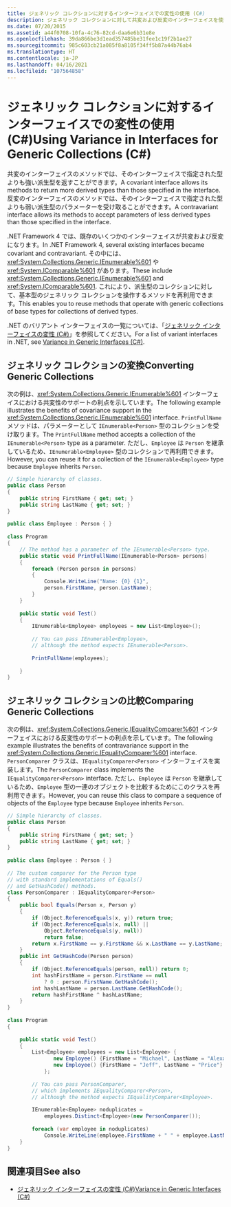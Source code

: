 ```yaml
---
title: ジェネリック コレクションに対するインターフェイスでの変性の使用 (C#)
description: ジェネリック コレクションに対して共変および反変のインターフェイスを使用する方法について説明します。 ジェネリック コレクションの変換と比較の例について確認します。
ms.date: 07/20/2015
ms.assetid: a44f0708-10fa-4c76-82cd-daa6e6b31e8e
ms.openlocfilehash: 39da866be3d1ead357485be31fee1c19f2b1ae27
ms.sourcegitcommit: 985c603cb21a085f8a8105f34ff5b87a44b76ab4
ms.translationtype: HT
ms.contentlocale: ja-JP
ms.lasthandoff: 04/16/2021
ms.locfileid: "107564858"
---
```

# <a name="using-variance-in-interfaces-for-generic-collections-c"></a><span data-ttu-id="27837-104">ジェネリック コレクションに対するインターフェイスでの変性の使用 (C#)</span><span class="sxs-lookup"><span data-stu-id="27837-104">Using Variance in Interfaces for Generic Collections (C#)</span></span>

<span data-ttu-id="27837-105">共変のインターフェイスのメソッドでは、そのインターフェイスで指定された型よりも強い派生型を返すことができます。</span><span class="sxs-lookup"><span data-stu-id="27837-105">A covariant interface allows its methods to return more derived types than those specified in the interface.</span></span> <span data-ttu-id="27837-106">反変のインターフェイスのメソッドでは、そのインターフェイスで指定された型よりも弱い派生型のパラメーターを受け取ることができます。</span><span class="sxs-lookup"><span data-stu-id="27837-106">A contravariant interface allows its methods to accept parameters of less derived types than those specified in the interface.</span></span>  
  
 <span data-ttu-id="27837-107">.NET Framework 4 では、既存のいくつかのインターフェイスが共変および反変になります。</span><span class="sxs-lookup"><span data-stu-id="27837-107">In .NET Framework 4, several existing interfaces became covariant and contravariant.</span></span> <span data-ttu-id="27837-108">その中には、<xref:System.Collections.Generic.IEnumerable%601> や <xref:System.IComparable%601> があります。</span><span class="sxs-lookup"><span data-stu-id="27837-108">These include <xref:System.Collections.Generic.IEnumerable%601> and <xref:System.IComparable%601>.</span></span> <span data-ttu-id="27837-109">これにより、派生型のコレクションに対して、基本型のジェネリック コレクションを操作するメソッドを再利用できます。</span><span class="sxs-lookup"><span data-stu-id="27837-109">This enables you to reuse methods that operate with generic collections of base types for collections of derived types.</span></span>  
  
 <span data-ttu-id="27837-110">.NET のバリアント インターフェイスの一覧については、「[ジェネリック インターフェイスの変性 (C#)](./variance-in-generic-interfaces.md)」を参照してください。</span><span class="sxs-lookup"><span data-stu-id="27837-110">For a list of variant interfaces in .NET, see [Variance in Generic Interfaces (C#)](./variance-in-generic-interfaces.md).</span></span>  
  
## <a name="converting-generic-collections"></a><span data-ttu-id="27837-111">ジェネリック コレクションの変換</span><span class="sxs-lookup"><span data-stu-id="27837-111">Converting Generic Collections</span></span>  

 <span data-ttu-id="27837-112">次の例は、<xref:System.Collections.Generic.IEnumerable%601> インターフェイスにおける共変性のサポートの利点を示しています。</span><span class="sxs-lookup"><span data-stu-id="27837-112">The following example illustrates the benefits of covariance support in the <xref:System.Collections.Generic.IEnumerable%601> interface.</span></span> <span data-ttu-id="27837-113">`PrintFullName` メソッドは、パラメーターとして `IEnumerable<Person>` 型のコレクションを受け取ります。</span><span class="sxs-lookup"><span data-stu-id="27837-113">The `PrintFullName` method accepts a collection of the `IEnumerable<Person>` type as a parameter.</span></span> <span data-ttu-id="27837-114">ただし、`Employee` は `Person` を継承しているため、`IEnumerable<Employee>` 型のコレクションで再利用できます。</span><span class="sxs-lookup"><span data-stu-id="27837-114">However, you can reuse it for a collection of the `IEnumerable<Employee>` type because `Employee` inherits `Person`.</span></span>  
  
```csharp  
// Simple hierarchy of classes.  
public class Person  
{  
    public string FirstName { get; set; }  
    public string LastName { get; set; }  
}  
  
public class Employee : Person { }  
  
class Program  
{  
    // The method has a parameter of the IEnumerable<Person> type.  
    public static void PrintFullName(IEnumerable<Person> persons)  
    {  
        foreach (Person person in persons)  
        {  
            Console.WriteLine("Name: {0} {1}",  
            person.FirstName, person.LastName);  
        }  
    }  
  
    public static void Test()  
    {  
        IEnumerable<Employee> employees = new List<Employee>();  
  
        // You can pass IEnumerable<Employee>,
        // although the method expects IEnumerable<Person>.  
  
        PrintFullName(employees);  
  
    }  
}  
```  
  
## <a name="comparing-generic-collections"></a><span data-ttu-id="27837-115">ジェネリック コレクションの比較</span><span class="sxs-lookup"><span data-stu-id="27837-115">Comparing Generic Collections</span></span>  

 <span data-ttu-id="27837-116">次の例は、<xref:System.Collections.Generic.IEqualityComparer%601> インターフェイスにおける反変性のサポートの利点を示しています。</span><span class="sxs-lookup"><span data-stu-id="27837-116">The following example illustrates the benefits of contravariance support in the <xref:System.Collections.Generic.IEqualityComparer%601> interface.</span></span> <span data-ttu-id="27837-117">`PersonComparer` クラスは、`IEqualityComparer<Person>` インターフェイスを実装します。</span><span class="sxs-lookup"><span data-stu-id="27837-117">The `PersonComparer` class implements the `IEqualityComparer<Person>` interface.</span></span> <span data-ttu-id="27837-118">ただし、`Employee` は `Person` を継承しているため、`Employee` 型の一連のオブジェクトを比較するためにこのクラスを再利用できます。</span><span class="sxs-lookup"><span data-stu-id="27837-118">However, you can reuse this class to compare a sequence of objects of the `Employee` type because `Employee` inherits `Person`.</span></span>  
  
```csharp  
// Simple hierarchy of classes.  
public class Person  
{  
    public string FirstName { get; set; }  
    public string LastName { get; set; }  
}  
  
public class Employee : Person { }  
  
// The custom comparer for the Person type  
// with standard implementations of Equals()  
// and GetHashCode() methods.  
class PersonComparer : IEqualityComparer<Person>  
{  
    public bool Equals(Person x, Person y)  
    {
        if (Object.ReferenceEquals(x, y)) return true;  
        if (Object.ReferenceEquals(x, null) ||  
            Object.ReferenceEquals(y, null))  
            return false;
        return x.FirstName == y.FirstName && x.LastName == y.LastName;  
    }  
    public int GetHashCode(Person person)  
    {  
        if (Object.ReferenceEquals(person, null)) return 0;  
        int hashFirstName = person.FirstName == null  
            ? 0 : person.FirstName.GetHashCode();  
        int hashLastName = person.LastName.GetHashCode();  
        return hashFirstName ^ hashLastName;  
    }  
}  
  
class Program  
{  
  
    public static void Test()  
    {  
        List<Employee> employees = new List<Employee> {  
               new Employee() {FirstName = "Michael", LastName = "Alexander"},  
               new Employee() {FirstName = "Jeff", LastName = "Price"}  
            };  
  
        // You can pass PersonComparer,
        // which implements IEqualityComparer<Person>,  
        // although the method expects IEqualityComparer<Employee>.  
  
        IEnumerable<Employee> noduplicates =  
            employees.Distinct<Employee>(new PersonComparer());  
  
        foreach (var employee in noduplicates)  
            Console.WriteLine(employee.FirstName + " " + employee.LastName);  
    }  
}  
```  
  
## <a name="see-also"></a><span data-ttu-id="27837-119">関連項目</span><span class="sxs-lookup"><span data-stu-id="27837-119">See also</span></span>

- [<span data-ttu-id="27837-120">ジェネリック インターフェイスの変性 (C#)</span><span class="sxs-lookup"><span data-stu-id="27837-120">Variance in Generic Interfaces (C#)</span></span>](./variance-in-generic-interfaces.md)
